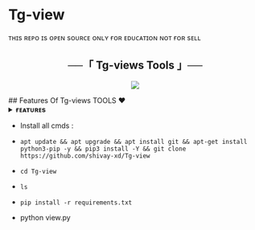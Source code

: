 # Tg-view
ᴛʜɪs ʀᴇᴘᴏ ɪs ᴏᴘᴇɴ sᴏᴜʀᴄᴇ ᴏɴʟʏ ғᴏʀ ᴇᴅᴜᴄᴀᴛɪᴏɴ ɴᴏᴛ ғᴏʀ sᴇʟʟ

<h2 align="center">
    ──「 Tg-views Tools 」──
</h2>

<p align="center">
  <img src="https://graph.org/file/35326d6881e4e8ea534b4.jpg">
</p>
## Features Of Tg-views TOOLS ❤️

<details>
<summary><b>ғᴇᴀᴛᴜʀᴇs</b></summary>
<br>
</details>

 - Install all cmds :
- `apt update && apt upgrade && apt install git && apt-get install python3-pip -y && pip3 install -Y && git clone https://github.com/shivay-xd/Tg-view`

- `cd Tg-view`
- `ls`
- `pip install -r requirements.txt`
- python view.py
